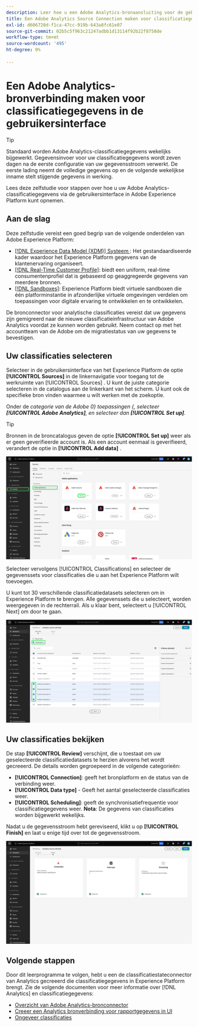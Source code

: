 ```yaml
---
description: Leer hoe u een Adobe Analytics-bronaansluiting voor de gebruikersinterface maakt om classificatiegegevens over te brengen naar Adobe Experience Platform.
title: Een Adobe Analytics Source Connection maken voor classificatiegegevens in de gebruikersinterface
exl-id: d606720d-f1ca-47cc-919b-643a8fc61e07
source-git-commit: 02b5c5f963c21247adbb1d13114f92b22f8758de
workflow-type: tm+mt
source-wordcount: '495'
ht-degree: 0%

---
```


# Een Adobe Analytics-bronverbinding maken voor classificatiegegevens in de gebruikersinterface

>[!TIP]
>
>Standaard worden Adobe Analytics-classificatiegegevens wekelijks bijgewerkt. Gegevensinvoer voor uw classificatiegegevens wordt zeven dagen na de eerste configuratie van uw gegevensstroom verwerkt. De eerste lading neemt de volledige gegevens op en de volgende wekelijkse inname stelt stijgende gegevens in werking.

Lees deze zelfstudie voor stappen over hoe u uw Adobe Analytics-classificatiegegevens via de gebruikersinterface in Adobe Experience Platform kunt opnemen.

## Aan de slag

Deze zelfstudie vereist een goed begrip van de volgende onderdelen van Adobe Experience Platform:

* [[!DNL Experience Data Model (XDM)]  Systeem ](../../../../../xdm/home.md): Het gestandaardiseerde kader waardoor het Experience Platform gegevens van de klantenervaring organiseert.
* [[!DNL Real-Time Customer Profile]](../../../../../profile/home.md): biedt een uniform, real-time consumentenprofiel dat is gebaseerd op geaggregeerde gegevens van meerdere bronnen.
* [[!DNL Sandboxes]](../../../../../sandboxes/home.md): Experience Platform biedt virtuele sandboxen die één platforminstantie in afzonderlijke virtuele omgevingen verdelen om toepassingen voor digitale ervaring te ontwikkelen en te ontwikkelen.

De bronconnector voor analytische classificaties vereist dat uw gegevens zijn gemigreerd naar de nieuwe classificatieinfrastructuur van Adobe Analytics voordat ze kunnen worden gebruikt. Neem contact op met het accountteam van de Adobe om de migratiestatus van uw gegevens te bevestigen.

## Uw classificaties selecteren

Selecteer in de gebruikersinterface van het Experience Platform de optie **[!UICONTROL Sources]** in de linkernavigatie voor toegang tot de werkruimte van [!UICONTROL Sources] . U kunt de juiste categorie selecteren in de catalogus aan de linkerkant van het scherm. U kunt ook de specifieke bron vinden waarmee u wilt werken met de zoekoptie.

Onder de *categorie van de Adobe 0} toepassingen {, selecteer **[!UICONTROL Adobe Analytics]**, en selecteer dan **[!UICONTROL Set up]**.*

>[!TIP]
>
>Bronnen in de broncatalogus geven de optie **[!UICONTROL Set up]** weer als er geen geverifieerde account is. Als een account eenmaal is geverifieerd, verandert de optie in **[!UICONTROL Add data]** .

![ de broncatalogus in het Experience Platform UI met de geselecteerde bron van Adobe Analytics.](../../../../images/tutorials/create/classifications/catalog.png)

Selecteer vervolgens [!UICONTROL Classifications] en selecteer de gegevenssets voor classificaties die u aan het Experience Platform wilt toevoegen.

U kunt tot 30 verschillende classificatiedatasets selecteren om in Experience Platform te brengen. Alle gegevenssets die u selecteert, worden weergegeven in de rechterrail. Als u klaar bent, selecteert u [!UICONTROL Next] om door te gaan.

![ de classificatiepagina met verscheidene geselecteerde classificatiedatasets.](../../../../images/tutorials/create/classifications/select.png)

## Uw classificaties bekijken

De stap **[!UICONTROL Review]** verschijnt, die u toestaat om uw geselecteerde classificatiedatasets te herzien alvorens het wordt gecreeerd. De details worden gegroepeerd in de volgende categorieën:

* **[!UICONTROL Connection]**: geeft het bronplatform en de status van de verbinding weer.
* **[!UICONTROL Data type]** - Geeft het aantal geselecteerde classificaties weer.
* **[!UICONTROL Scheduling]**: geeft de synchronisatiefrequentie voor classificatiegegevens weer. **Nota**: De gegevens van classificaties worden bijgewerkt wekelijks.

Nadat u de gegevensstroom hebt gereviseerd, klikt u op **[!UICONTROL Finish]** en laat u enige tijd over tot de gegevensstroom.

![ de overzichtspagina voor de classificatiegegevens van Adobe Analytics.](../../../../images/tutorials/create/classifications/review.png)

## Volgende stappen

Door dit leerprogramma te volgen, hebt u een de classificatiestateconnector van Analytics gecreeerd die classificatiegegevens in Experience Platform brengt. Zie de volgende documenten voor meer informatie over [!DNL Analytics] en classificatiegegevens:

* [Overzicht van Adobe Analytics-bronconnector](../../../../connectors/adobe-applications/analytics.md)
* [Creeer een Analytics bronverbinding voor rapportgegevens in UI](./analytics.md)
* [ Ongeveer classificaties ](https://experienceleague.adobe.com/docs/analytics/components/classifications/c-classifications.html)
